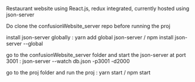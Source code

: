 Restaurant website using React.js, redux integrated, currently hosted using json-server

Do clone the confusionWebsite_server repo before running the proj

install json-server globally :
yarn add global json-server /
npm install json-server --global

go to the confusionWebsite_server folder and start the json-server at port 3001 :
json-server --watch db.json -p3001 -d2000

go to the proj folder and run the proj :
yarn start /
npm start





